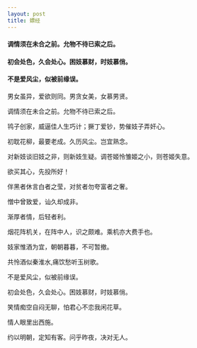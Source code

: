 ```yaml
---
layout: post
title: 嫖经
---
```

#### 调情须在未合之前。允物不待已索之后。
#### 初会处色，久会处心。困妓慕财，时妓慕俏。
#### 不是爱风尘，似被前缘误。
<!-- more -->
男女虽异，爱欲则同。男贪女美，女慕男贤。

调情须在未合之前。允物不待已索之后。

鸨子创家，威逼佳人生巧计；撅丁爱钞，势催妓子弄奸心。

初耽花柳，最要老成。久历风尘。岂宜熟念。

对新妓谈旧妓之非，则新妓生疑。调苍姬怜雏姬之小，则苍姬失意。

欲买其心，先投所好！

伴黑者休言白者之莹，对贫者勿夸富者之奢。

憎中曾致爱，讪久却成非。

渐厚者情，后轻者利。

烟花阵机关，在阵中人，识之颇难。乘机亦大费手也。

妓家惟酒为宜，朝朝暮暮，不可暂撤。

共怜酒似秦淮水,痛饮愁听玉树歌。

不是爱风尘，似被前缘误。

初会处色，久会处心。困妓慕财，时妓慕俏。

笑情痴空自闷无聊，怕君心不恋我闲花草。

情人眼里出西施。

约以明朝，定知有客。问乎昨夜，决对无人。

